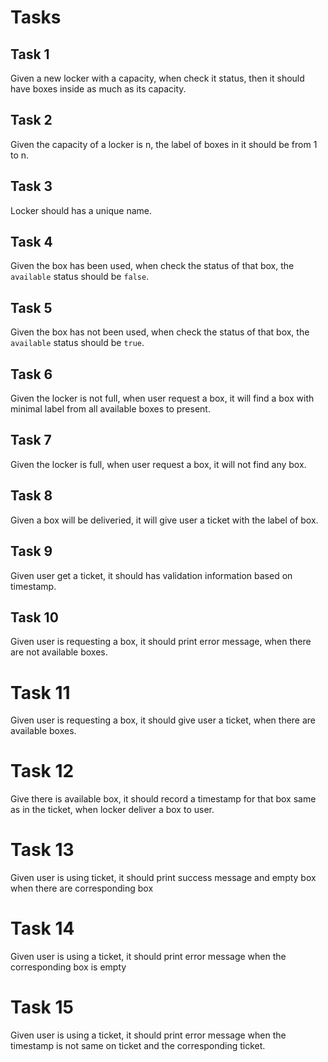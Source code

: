 # Tasks

## Task 1
Given a new locker with a capacity, when check it status, then it should have boxes inside as much as its capacity.

## Task 2
Given the capacity of a locker is n, the label of boxes in it should be from 1 to n.

## Task 3
Locker should has a unique name.

## Task 4
Given the box has been used, when check the status of that box, the `available` status should be `false`.

## Task 5
Given the box has not been used, when check the status of that box, the `available` status should be `true`.

## Task 6
Given the locker is not full, when user request a box, it will find a box with minimal label from all available boxes to present.

## Task 7
Given the locker is full, when user request a box, it will not find any box.

## Task 8 
Given a box will be deliveried, it will give user a ticket with the label of box.

## Task 9
Given user get a ticket, it should has validation information based on timestamp.

## Task 10
Given user is requesting a box, it should print error message, when there are not available boxes.

# Task 11
Given user is requesting a box, it should give user a ticket, when there are available boxes.

# Task 12
Give there is available box, it should record a timestamp for that box same as in the ticket, when locker deliver a box to user.

# Task 13
Given user is using  ticket, it should print success message and empty box when there are corresponding box

# Task 14
Given user is using a ticket, it should print error message when the corresponding box is empty

# Task 15
Given user is using a ticket, it should print error message when the timestamp is not same on ticket and the corresponding ticket.
